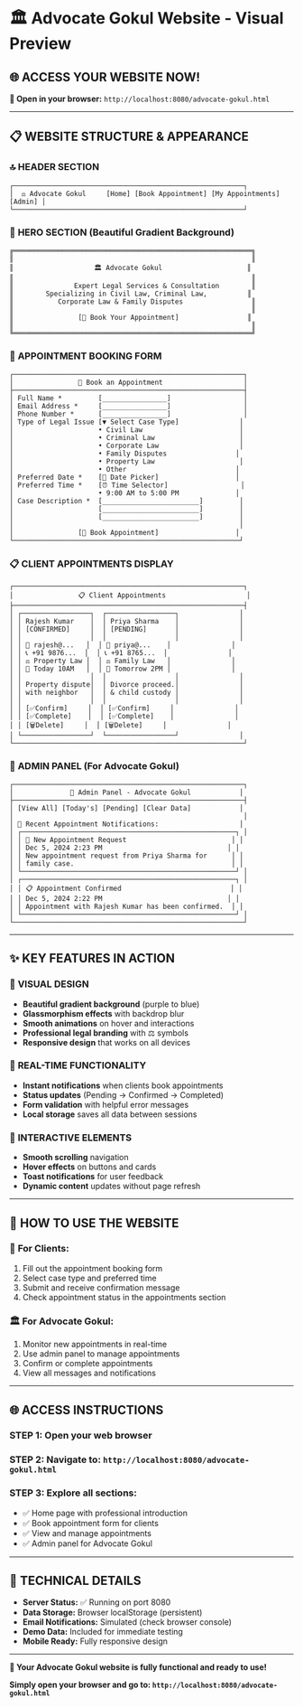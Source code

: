 # 🏛️ Advocate Gokul Website - Visual Preview

## 🌐 **ACCESS YOUR WEBSITE NOW!**
**🔗 Open in your browser:** `http://localhost:8080/advocate-gokul.html`

---

## 📋 **WEBSITE STRUCTURE & APPEARANCE**

### 🔝 **HEADER SECTION**
```
┌─────────────────────────────────────────────────────────┐
│  ⚖️ Advocate Gokul     [Home] [Book Appointment] [My Appointments] [Admin] │
└─────────────────────────────────────────────────────────┘
```

### 🎯 **HERO SECTION** (Beautiful Gradient Background)
```
╔═══════════════════════════════════════════════════════════╗
║                                                           ║
║                    🏛️ Advocate Gokul                     ║
║                                                           ║
║               Expert Legal Services & Consultation        ║
║        Specializing in Civil Law, Criminal Law,          ║
║           Corporate Law & Family Disputes                 ║
║                                                           ║
║                [📅 Book Your Appointment]                 ║
║                                                           ║
╚═══════════════════════════════════════════════════════════╝
```

### 📅 **APPOINTMENT BOOKING FORM**
```
┌─────────────────────────────────────────────────────────┐
│                📅 Book an Appointment                    │
├─────────────────────────────────────────────────────────┤
│ Full Name *         [________________]                  │
│ Email Address *     [________________]                  │
│ Phone Number *      [________________]                  │
│ Type of Legal Issue [▼ Select Case Type]               │
│                     • Civil Law                        │
│                     • Criminal Law                     │
│                     • Corporate Law                    │
│                     • Family Disputes                 │
│                     • Property Law                     │
│                     • Other                           │
│ Preferred Date *    [📅 Date Picker]                   │
│ Preferred Time *    [⏰ Time Selector]                  │
│                     • 9:00 AM to 5:00 PM              │
│ Case Description *  [________________________]         │
│                     [________________________]         │
│                     [________________________]         │
│                                                        │
│                [📩 Book Appointment]                   │
└────────────────────────────────────────────────────────┘
```

### 📋 **CLIENT APPOINTMENTS DISPLAY**
```
┌─────────────────────────────────────────────────────────┐
│                📋 Client Appointments                    │
├─────────────────────────────────────────────────────────┤
│ ┌─────────────────┐  ┌─────────────────┐               │
│ │ Rajesh Kumar    │  │ Priya Sharma    │               │
│ │ [CONFIRMED]     │  │ [PENDING]       │               │
│ │                 │  │                 │               │
│ │ 📧 rajesh@...   │  │ 📧 priya@...    │               │
│ │ 📞 +91 9876...  │  │ 📞 +91 8765...  │               │
│ │ ⚖️ Property Law │  │ ⚖️ Family Law   │               │
│ │ 📅 Today 10AM   │  │ 📅 Tomorrow 2PM │               │
│ │                 │  │                 │               │
│ │ Property dispute│  │ Divorce proceed.│               │
│ │ with neighbor   │  │ & child custody │               │
│ │                 │  │                 │               │
│ │ [✅Confirm]     │  │ [✅Confirm]     │               │
│ │ [✅Complete]    │  │ [✅Complete]    │               │
│ │ [🗑️Delete]     │  │ [🗑️Delete]     │               │
│ └─────────────────┘  └─────────────────┘               │
└─────────────────────────────────────────────────────────┘
```

### 🔐 **ADMIN PANEL** (For Advocate Gokul)
```
┌─────────────────────────────────────────────────────────┐
│              🔐 Admin Panel - Advocate Gokul            │
├─────────────────────────────────────────────────────────┤
│ [View All] [Today's] [Pending] [Clear Data]            │
│                                                         │
│ 📧 Recent Appointment Notifications:                    │
│ ┌─────────────────────────────────────────────────────┐ │
│ │ 🔔 New Appointment Request                          │ │
│ │ Dec 5, 2024 2:23 PM                               │ │
│ │ New appointment request from Priya Sharma for      │ │
│ │ family case.                                       │ │
│ └─────────────────────────────────────────────────────┘ │
│ ┌─────────────────────────────────────────────────────┐ │
│ │ 📋 Appointment Confirmed                           │ │
│ │ Dec 5, 2024 2:22 PM                               │ │
│ │ Appointment with Rajesh Kumar has been confirmed.  │ │
│ └─────────────────────────────────────────────────────┘ │
└─────────────────────────────────────────────────────────┘
```

---

## ✨ **KEY FEATURES IN ACTION**

### 🎨 **VISUAL DESIGN**
- **Beautiful gradient background** (purple to blue)
- **Glassmorphism effects** with backdrop blur
- **Smooth animations** on hover and interactions
- **Professional legal branding** with ⚖️ symbols
- **Responsive design** that works on all devices

### 🔄 **REAL-TIME FUNCTIONALITY**
- **Instant notifications** when clients book appointments
- **Status updates** (Pending → Confirmed → Completed)
- **Form validation** with helpful error messages
- **Local storage** saves all data between sessions

### 📱 **INTERACTIVE ELEMENTS**
- **Smooth scrolling** navigation
- **Hover effects** on buttons and cards
- **Toast notifications** for user feedback
- **Dynamic content** updates without page refresh

---

## 🚀 **HOW TO USE THE WEBSITE**

### 👥 **For Clients:**
1. Fill out the appointment booking form
2. Select case type and preferred time
3. Submit and receive confirmation message
4. Check appointment status in the appointments section

### 🏛️ **For Advocate Gokul:**
1. Monitor new appointments in real-time
2. Use admin panel to manage appointments
3. Confirm or complete appointments
4. View all messages and notifications

---

## 🌐 **ACCESS INSTRUCTIONS**

### **STEP 1:** Open your web browser
### **STEP 2:** Navigate to: `http://localhost:8080/advocate-gokul.html`
### **STEP 3:** Explore all sections:
- ✅ Home page with professional introduction
- ✅ Book appointment form for clients
- ✅ View and manage appointments
- ✅ Admin panel for Advocate Gokul

---

## 🔧 **TECHNICAL DETAILS**

- **Server Status:** ✅ Running on port 8080
- **Data Storage:** Browser localStorage (persistent)
- **Email Notifications:** Simulated (check browser console)
- **Demo Data:** Included for immediate testing
- **Mobile Ready:** Fully responsive design

---

**🎉 Your Advocate Gokul website is fully functional and ready to use!**

**Simply open your browser and go to: `http://localhost:8080/advocate-gokul.html`**